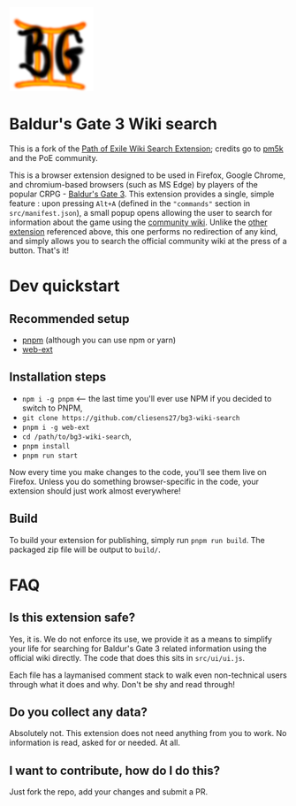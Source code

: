 <img src="src/icons/icon_152.png"/>

# Baldur's Gate 3 Wiki search

This is a fork of the [Path of Exile Wiki Search Extension](https://github.com/Project-Path-of-Exile-Wiki/poe-wiki-search); credits go to [pm5k](https://github.com/pm5k) and the PoE community.

This is a browser extension designed to be used in Firefox, Google Chrome, and chromium-based browsers (such as MS Edge) by players of the popular CRPG - [Baldur's Gate 3](https://baldursgate3.game/). This extension provides a single, simple feature : upon pressing `Alt+A` (defined in the `"commands"` section in `src/manifest.json`), a small popup opens allowing the user to search for information about the game using the [community wiki](www.bg3.wiki). Unlike the [other extension](https://github.com/Project-Path-of-Exile-Wiki/poe-wiki-search) referenced above, this one performs no redirection of any kind, and simply allows you to search the official community wiki at the press of a button. That's it!

# Dev quickstart

## Recommended setup

- [pnpm](https://pnpm.io/) (although you can use npm or yarn)
- [web-ext](https://github.com/mozilla/web-ext)

## Installation steps

- `npm i -g pnpm` <-- the last time you'll ever use NPM if you decided to switch to PNPM,
- `git clone https://github.com/cliesens27/bg3-wiki-search`
- `pnpm i -g web-ext`
- `cd /path/to/bg3-wiki-search`,
- `pnpm install`
- `pnpm run start`

Now every time you make changes to the code, you'll see them live on Firefox. Unless you do something browser-specific in the code, your
extension should just work almost everywhere!

## Build

To build your extension for publishing, simply run `pnpm run build`. The packaged zip file will be output to `build/`.

# FAQ

## Is this extension safe?

Yes, it is. We do not enforce its use, we provide it as a means to simplify your life for searching for Baldur's Gate 3 related information using the official wiki directly. The code that does this sits in `src/ui/ui.js`.

Each file has a laymanised comment stack to walk even non-technical users through what it does and why. Don't be shy and read through!

## Do you collect any data?

Absolutely not. This extension does not need anything from you to work. No information is read, asked for or needed. At all.

## I want to contribute, how do I do this?

Just fork the repo, add your changes and submit a PR.